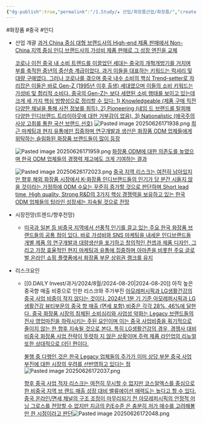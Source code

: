 ```yaml
---
{"dg-publish":true,"permalink":"/1.Study/★ 산업/화장품산업/화장품/","created":"2024-11-20T21:02:29.846+09:00","updated":"2025-06-26T17:20:50.532+09:00"}
---
```


#화장품 #중국 #인디


- 산업 개괄
	[과거 China 중심 대형 브랜드사의 High-end 제품 판매에서 Non-China 지역 중심 인디 브랜드사의 가성비 제품 판매로 그 성장 엔진을 교체](8.19_대장장이의%20밝은%20미래.pdf#page=1&selection=123,0,164,2&color=yellow)
	
	[코로나 이전 중국 내 소비 트렌드를 이끌었던 세대는 중국의 개혁개방기를 거치며 부를 축적한 중년의 중산층 계급이었다. 과거 이들을 대표하는 키워드는 럭셔리 및 대량 구매였다. 그러나 코로나를 겪으며 중국 내수 소비의 핵심 Trend-setter로 자리잡은 이들은 바로 Gen-Z (1995년 이후 출생) 세대였으며 이들의 소비 키워드는 가성비 및 합리적 소비다. 중국의 Gen-Z는 보다 세련된 소비 행태를 보이고 있는데 크게 세 가지 핵심 방향성으로 정리할 수 있다: 1) Knowledgeable (제품 구매 직전 다양한 채널을 통해 사전 정보를 취득), 2) Pioneering (네임 드 브랜드를 탈피해 다양한 인디브랜드 트라이아웃에 대한 거부감이 없음), 3) Nationalistic (애국주의 사상 고취를 통한 국산 브랜드 선호)](8.19_대장장이의%20밝은%20미래.pdf#page=14&selection=52,0,246,1&color=yellow)
	![Pasted image 20250626171938.png](/img/user/attachments/Pasted%20image%2020250626171938.png)
    [최근 마케팅과 현지 유통에만 집중하며 연구개발과 생산은 화장품 ODM 업체들에게 위탁하는 슬림화된 화장품 브랜드들이 많이 등장](8.19_대장장이의%20밝은%20미래.pdf#page=3&selection=515,0,547,2&color=yellow)
    
    ![Pasted image 20250626171959.png](/img/user/attachments/Pasted%20image%2020250626171959.png)
    [화장품 ODM에 대한 의존도를 높였으며 한국 ODM 업체들의 경쟁력 제고에도 크게 기여하는 결과](8.19_대장장이의%20밝은%20미래.pdf#page=3&selection=606,0,634,2&color=yellow)
    
    ![Pasted image 20250626172023.png](/img/user/attachments/Pasted%20image%2020250626172023.png)
    [중국 지역 리스크는 여전히 남아있지만 향후 해외 화장품 시장에서 K-화장품 인디브랜드들의 인기가 당 분간 시들지 않을 것이라는 가정하에 ODM 수요는 꾸준히 증가할 것으로 판단하며 Short lead time, High quality, Strong R&D의 3가지 핵심 경쟁력을 보유하고 있는 한국 ODM 업체들의 탑라인 성장세는 지속될 것으로 전망](8.19_대장장이의%20밝은%20미래.pdf#page=3&selection=642,1,723,2&color=yellow)


- 시장전망(트렌드/향후전망)
	- [미국과 일본 등 비중국 지역에서 선풍적 인기를 끌고 있는 주요 한국 화장품 브랜드들의 공통 점이 있다. 바로 가성비와 SNS 마케팅을 내세운 인디브랜드들](8.19_대장장이의%20밝은%20미래.pdf#page=36&selection=33,0,76,6&color=yellow)
	  [개별 제품 의 연구개발과 대량생산을 포기하고 창의적인 컨셉과 제품 디자인, 그리고 가장 효율적인 현지 마케팅과 유통에 집중하며 아마존을 비롯한 주요 글로벌 온라인 쇼핑 플랫폼에서 화장품 부문 상위권 랭크를 유지](8.19_대장장이의%20밝은%20미래.pdf#page=36&selection=83,0,140,2&color=yellow)



- 리스크요인
	- [[0.DAILY Invest/과거/2024/8월/2024-08-20\|2024-08-20]] 아직 높은 중국향 매출 비중으로 인한 리스크와 주가부진
		[아모레퍼시픽과 LG생활건강의 중국 사업 비중이 작지 않다는 것이다. 2024년 1분 기 기준 아모레퍼시픽과 LG생활건강 뷰티부문의 중국 향 매출 (면세 포함) 비중은 각각 28%, 46%에 달한다. 중국 화장품 시장의 침체된 소비심리와 사업성 악화는 Legacy 브랜드들의 전사 영업마진을 하락시키는 주된 요인이며 이는 중국 사업비중을 획기적으로 줄이지 않는 한 향후 지속될 것으로 본다. 특히 LG생활건강의 경우, 경쟁사 대비 비중국 화장품 사업 전략이 뚜렷하 지 않은 상황이며 주력 제품 라인업의 리뉴얼 또한 상대적으로 더딘 편이다.](8.19_대장장이의%20밝은%20미래.pdf#page=33&selection=201,0,355,1&color=yellow)
		
		[불행 중 다행인 것은 한국 Legacy 업체들의 주가가 이미 상당 부분 중국 사업 부진에 대한 시장의 우려를 선반영하고 있다는 점](8.19_대장장이의%20밝은%20미래.pdf#page=33&selection=534,0,572,1&color=yellow)![Pasted image 20250626172037.png](/img/user/attachments/Pasted%20image%2020250626172037.png)
		
		[향후 중국 사업 적자 리스크는 여전히 무시할 수 없지만 코스알엑스를 중심으로 한 비중국 지역 브 랜드 매출 성장 대비 밸류에이션 매력도는 높다고 할 수 있다. 중국 온라인/면세 채널의 구조 조정이 마무리되기 전 아모레퍼시픽의 안정적 어닝 그로스를 전망할 수 없지만 지금의 P/E수준 은 충분히 저가 매수를 고려해볼만 한 시점이라고 판단](8.19_대장장이의%20밝은%20미래.pdf#page=33&selection=790,0,891,2&color=yellow)![Pasted image 20250626172048.png](/img/user/attachments/Pasted%20image%2020250626172048.png)
